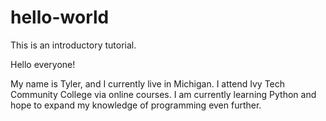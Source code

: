 # hello-world
This is an introductory tutorial.

Hello everyone!

My name is Tyler, and I currently live in Michigan.  I attend Ivy Tech Community College via online courses.  I am currently
learning Python and hope to expand my knowledge of programming even further.
